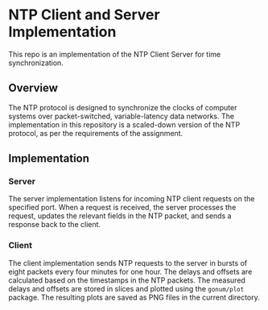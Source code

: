 # NTP Client and Server Implementation

This repo is an implementation of the NTP Client Server for time synchronization. 
## Overview

The NTP protocol is designed to synchronize the clocks of computer systems over packet-switched, variable-latency data networks. The implementation in this repository is a scaled-down version of the NTP protocol, as per the requirements of the assignment.

## Implementation

### Server
The server implementation listens for incoming NTP client requests on the specified port. When a request is received, the server processes the request, updates the relevant fields in the NTP packet, and sends a response back to the client.

### Client

The client implementation sends NTP requests to the server in bursts of eight packets every four minutes for one hour. The delays and offsets are calculated based on the timestamps in the NTP packets. The measured delays and offsets are stored in slices and plotted using the `gonum/plot` package. 
The resulting plots are saved as PNG files in the current directory.


